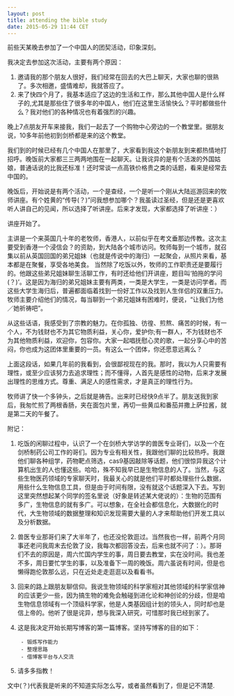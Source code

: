 ```yaml
---
layout: post
title: attending the bible study
date: 2015-05-29 11:44 CET
---
```

前些天某晚去参加了一个中国人的团契活动，印象深刻。

我决定去参加这次活动，主要有两个原因：

1. 邀请我的那个朋友人很好，我们经常在回去的大巴上聊天，大家也聊的很熟了。多次相邀，盛情难却，我就答应了。
2. 来了快四个月了，我基本适应了这边的生活和工作，那么其他中国人是什么样子的,尤其是那些住了很多年的中国人，他们在这里生活愉快么？平时都做些什么？我对他们的各种情况也有着强烈的兴趣。




晚上7点朋友开车来接我，我们一起去了一个购物中心旁边的一个教堂里。据朋友说，10多年前他初到剑桥都是来的这个教堂。

我们到的时候已经有几个中国人在那里了，大家看到我这个新朋友到来都热情地打招呼。晚饭前大家都三三两两地围在一起聊天。让我诧异的是有个活泼的外国姑娘，普通话说的比我还标准！还时常谈一点高铁价格贵之类的话题，看来是经常去中国的。

晚饭后，开始说是有两个活动，一个是查经，一个是听一个刚从大陆巡游回来的牧师讲座。有个姓黄的“传导(？)”问我想参加哪个？我虽读过圣经，但是还是更喜欢听人讲自己的见闻，所以选择了听讲座。后来才发现，大家都选择了听讲座：）

讲座开始了。

主讲是一个来英国几十年的老牧师，香港人，以前似乎在考文垂那边传教。这次主要受到香港一个浸信会？的资助，到大陆各个城市访问。牧师每到一个城市，就召集以前从英国回国的弟兄姐妹（也就是传说中的海归）一起聚会，从照片来看，基本都是在聚餐，享受各地美食。 当然除了吃饭以外，牧师的工作职责还是要履行的。他跟这些弟兄姐妹聊生活聊工作，有时还给他们开讲座，题目叫‘拍拖的学问(？)’。这是因为海归的弟兄姐妹主要有两类，一类是大学生，一类是访问学者。而这些大学生海归后，普遍都面临着找到一份好工作以及找到人生伴侣的双重压力。牧师主要介绍他们的情况，每当聊到一个弟兄姐妹有困难时，便说，“让我们为他／她祈祷吧”。

从这些话语，我感受到了宗教的魅力。在你孤独、彷徨、煎熬、痛苦的时候，有一个人，不为钱财也不为其它物质利益，关心你，爱护你;有一群人，不为钱财也不为其他物质利益，欢迎你，包容你。大家一起唱抚慰心灵的歌，一起分享心中的苦闷，你也成为这团体里重要的一员。有这么一个团体，你还愿意远离么？

上面这段话，如果几年前的我看到，会很鄙视现在的我。那时，我以为人只需要有理性，或至少应该努力去追求理性；而不懂得，人首先是感性的动物，后来才发展出理性的思维方式。尊重、满足人的感性需求，才是真正的理性行为。

牧师讲了快一个多钟头，之后就是祷告。出来时已经快9点半了。朋友送我到家后，我匆忙煎了两根香肠，夹在面包片里，再切一些黄瓜和番茄并撒上萨拉酱，就是第二天的午餐了。

附记：

1. 吃饭的闲聊过程中，认识了一个在剑桥大学访学的兽医专业哥们，以及一个在剑桥制药公司工作的哥们。因为专业有相关性，我跟他们聊的比较热呼。我跟他们聊各种组学，药物靶点筛选，cas9基因敲除等话题，他们很惊异我这个计算机出生的人也懂这些。哈哈，殊不知我早已是生物信息的人了。当然，与这些生物医药领域的专家聊天时，我最关心的就是他们平时都处理些什么数据，用些什么生物信息工具，但是由于时间有限，没有就这个话题深入下去。写到这里突然想起某个同学的签名里说（好象是转述某大佬说的）：生物的范围有多广，生物信息的就有多广。可以想象，在全社会都信息化，大数据化的时代，大生物领域的数据整理和知识发现需要大量的人才来帮助他们开发工具以及分析数据。

2. 兽医专业那哥们来了大半年了，也还没伦敦逛过。当然我也一样，前两个月同事还老问我周末去伦敦了没，我每次都回答没去，后来也就不问了：）。那哥们不去的原因是，周六忙国内学生的事，周日要去教堂，实在没时间。我也差不多，周日要忙学生的事，以及准备下一周的晚饭。周六虽说有时间，但是也懒得跑伦敦那么远，只在近处走走逛逛以及看看书。

3. 回来的路上跟朋友聊信仰。我说生物领域的科学家相对其他领域的科学家信神的应该更少一些，因为搞生物的难免会触碰到进化论和神创论的分歧，但是咱生物信息领域有一个顶级科学家，他是人类基因组计划的领头人，同时却也是信上帝的。他听了很是诧异，想与我深入研究，可惜那时我已经到家了。

4. 这是我决定开始长期写博客的第一篇博客。坚持写博客的目的如下：

        - 锻炼写作能力
        - 整理思路
        - 借博客平台与人交流

5. 请多多指教！








文中(？)代表我是听来的不知道实际怎么写，或者虽然看到了，但是记不清楚.
